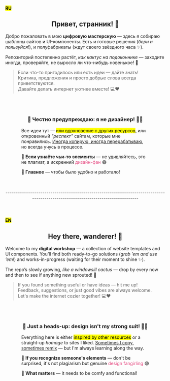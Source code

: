 <h4><mark>RU</mark></h1>
<h2 align="center">Привет, странник! 👋</h2>

<div align="left">
  <p>Добро пожаловать в мою <strong>цифровую мастерскую</strong> — здесь я собираю шаблоны сайтов и UI-компоненты. Есть и готовые решения (<em>бери и пользуйся!</em>), и полуфабрикаты (ждут своего звёздного часа ✨).</p>

  <p>Репозиторий постепенно растёт, <em>как кактус на подоконнике</em> — заходите иногда, проверяйте, не выросло ли что-нибудь новенькое! 🌵</p>

  <blockquote>
  Если что-то пригодилось или есть идеи — дайте знать!<br>
  Критика, предложения и просто добрые слова всегда приветствуются.<br>
  Давайте делать интернет уютнее вместе! 💻❤️
  </blockquote>
</div>



<br>
<br>



<h3 align="center">🚨 Честно предупреждаю: я не дизайнер! 🎨❌</h3>

<div align="left" style="margin: 0 auto; max-width: 80%">
  <p>Все идеи тут — <mark>или вдохновение с других ресурсов</mark>, или откровенный <em>"респект"</em> сайтам, которые мне понравились. <u>Иногда копирую, иногда перерабатываю</u>, но всегда учусь в процессе.</p>

  <div>
  <p>🔎 <strong>Если узнаёте чьи-то элементы</strong> — не удивляйтесь, это не плагиат, а искренний <span style="color: #e64980">дизайн-фан</span> 😅</p>
  <p>🎯 <strong>Главное</strong> — чтобы было удобно и работало!</p>
  </div>
</div>



<br>
<br>
<div align="center">----------------------------------------------------------------------------------------------------------------------------------</div>
<br>
<br>



<h4><mark>EN</mark></h1>
<h2 align="center">Hey there, wanderer! 👋</h2>

<div align="left">
  <p>Welcome to my <strong>digital workshop</strong> — a collection of website templates and UI components. You’ll find both ready-to-go solutions (<em>grab ’em and use ’em!</em>) and works-in-progress (waiting for their moment to shine ✨).</p>

  <p>The repo’s slowly growing, <em>like a windowsill cactus</em> — drop by every now and then to see if anything new sprouted! 🌵</p>

  <blockquote>
  If you found something useful or have ideas — hit me up!<br>
  Feedback, suggestions, or just good vibes are always welcome.<br>
  Let's make the internet cozier together! 💻❤️ 
  </blockquote>
</div>



<br>
<br>



<h3 align="center">🚨 Just a heads-up: design isn't my strong suit! 🎨❌</h3>

<div align="left" style="margin: 0 auto; max-width: 80%">
  <p>Everything here is either <mark>inspired by other resources</mark> or a straight-up <em>homage</em> to sites I liked. <u>Sometimes I copy, sometimes remix</u> — but I'm always learning along the way.</p>

  <div>
  <p>🔎 <strong>If you recognize someone's elements</strong> — don't be surprised, it's not plagiarism but genuine <span style="color: #e64980">design fangirling</span> 😅</p>
  <p>🎯 <strong>What matters</strong> — it needs to be comfy and functional!</p>
  </div>
</div>
